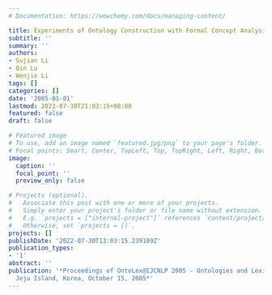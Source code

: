 ```yaml
---
# Documentation: https://wowchemy.com/docs/managing-content/

title: Experiments of Ontology Construction with Formal Concept Analysis
subtitle: ''
summary: ''
authors:
- Sujian Li
- Qin Lu
- Wenjie Li
tags: []
categories: []
date: '2005-01-01'
lastmod: 2022-07-30T21:03:15+08:00
featured: false
draft: false

# Featured image
# To use, add an image named `featured.jpg/png` to your page's folder.
# Focal points: Smart, Center, TopLeft, Top, TopRight, Left, Right, BottomLeft, Bottom, BottomRight.
image:
  caption: ''
  focal_point: ''
  preview_only: false

# Projects (optional).
#   Associate this post with one or more of your projects.
#   Simply enter your project's folder or file name without extension.
#   E.g. `projects = ["internal-project"]` references `content/project/deep-learning/index.md`.
#   Otherwise, set `projects = []`.
projects: []
publishDate: '2022-07-30T13:03:15.239109Z'
publication_types:
- '1'
abstract: ''
publication: '*Proceedings of OntoLex@IJCNLP 2005 - Ontologies and Lexical Resources,
  Jeju Island, Korea, October 15, 2005*'
---
```

